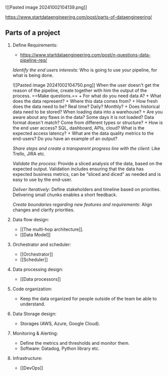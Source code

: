 ![[Pasted image 20241002104139.png]]

https://www.startdataengineering.com/post/parts-of-dataengineering/
## Parts of a project

1) Define Requirements:
	+ https://www.startdataengineering.com/post/n-questions-data-pipeline-req/
	
	*Identify the end users interests:*
	Who is going to use your pipeline, for what is being done. 

	![[Pasted image 20241002104750.png]]
		When the user doesn't get the reason of the pipeline, create together with him the output of the process. ==Make questions.==
		+ For what do you need data A?
		+ What does the data represent? 
		+ Where this data comes from? 
		+ How fresh does the data need to be? Real time? Daily? Monthly? 
		+ Does historical data need to be stored? When loading data into a warehouse? 
		+ Are you aware about any flaws in the data? Some days it is not loaded? Data format doesn't match? Come from different types or structure?
		+ How is the end user access? SQL, dashboard, APIs, cloud? What is the expected access latency?
		+ What are the data quality metrics to the end-users? Do you have an example of an output? 
	
	*Share steps and create a transparent progress line with the client:*
	Like Trello, JIRA etc.
	
	*Validate the process:*
	Provide a sliced analysis of the data, based on the expected output. 
	Validation includes ensuring that the data has expected business metrics, can be “sliced and diced” as needed and is easy to use by the end-user.
	
	*Deliver Iteratively:*
	Define stakeholders and timeline based on priorities.
	Delivering small chunks enables a short feedback. 
	
	*Create boundaries regarding new features and requirements:*
	Align changes and clarify priorities.
	
2) Data flow design:
	+ [[The multi-hop architecture]].
	+ [[Data Model]]
	
3) Orchestrator and scheduler:
	+ [[Orchestrator]]
	+ [[Scheduler]]
	
4) Data processing design: 
	+ [[Data processors]]
	
5) Code organization:
	+ Keep the data organized for people outside of the team be able to understand.
	
6) Data Storage design:
	+ Storages (AWS, Azure, Google Cloud).
	
7) Monitoring & Alerting:
	+ Define the metrics and thresholds and monitor them.
	+ Software: Datadog, Python library etc.
	
8) Infrastructure:
	+ [[DevOps]]